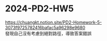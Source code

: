 # 2024-PD2-HW5  
https://chuangkt.notion.site/PD2-Homework-5-3073f9725782416bafac5a96298e9680  
發現自己沒有考慮到絕對路徑，導致答案錯誤
